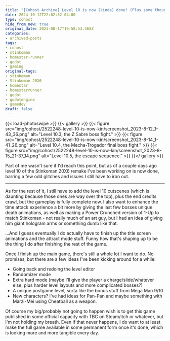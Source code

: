 ```yaml
---
title: "[Cohost Archive] Level 10 is now (kinda) done! (Plus some thoughts on what's next for the remake)"
date: 2024-10-12T22:02:32-04:00
type: cohost
hide_from_new: true
original_date: 2023-08-17T19:58:53.468Z
categories:
- archived-posts
tags:
- cohost
- stinkoman
- homestar-runner
- godot
- gaming
original-tags:
- stinkoman
- Stinkoman 20X6
- homestar
- homestarrunner
- godot
- godotengine
- gamedev
draft: false
---
```


{{< load-photoswipe >}}
{{< gallery >}}
    {{< figure
        src="img/cohost/2522248-level-10-is-now-kin/screenshot_2023-8-12_1-43_36.png"
        alt="Level 10.3, the Z Sabre boss fight."
    >}}
    {{< figure
        src="img/cohost/2522248-level-10-is-now-kin/screenshot_2023-8-14_1-41_26.png"
        alt="Level 10.4, the Mecha-Trogador final boss fight."
    >}}
    {{< figure
        src="img/cohost/2522248-level-10-is-now-kin/screenshot_2023-8-15_21-37_14.png"
        alt="Level 10.5, the escape sequence."
    >}}
{{</ gallery >}}

Part of me wasn't sure if I'd reach this point, but as of a couple days ago level 10 of the Stinkoman 20X6 remake I've been working on is now done, barring a few odd glitches and issues I still have to iron out.

---

As for the rest of it, I still have to add the level 10 cutscenes (which is daunting because those ones are way over the top), plus the end credits crawl, but the gameplay is fully complete now. I also want to enhance the time attack experience a bit more by giving the last few bosses unique death animations, as well as making a Power Crunched version of 1-Up to match Stinkoman - not really much of an art guy, but I had an idea of giving him giant hologram arms or something dumb like that.

...And I guess eventually I do actually have to finish up the title screen animations and the attract mode stuff. Funny how that's shaping up to be the thing I do after finishing the rest of the game.

Once I finish up the main game, there's still a whole lot I want to do. No promises, but there are a few ideas I've been kicking around for a while:

- Going back and redoing the level editor
- Randomizer mode
- Extra hard mode (maybe I'll give the player a charge/slide/whatever else, plus harder level layouts and more complicated bosses?)
- A unique postgame level, sorta like the bonus stuff from Mega Man 9/10
- New characters? I've had ideas for Pan-Pan and maybe something with Marzi-Mei using Cheatball as a weapon.

Of course my big/probably not going to happen wish is to get this game published in some official capacity with TBC on Steam/itch or whatever, but I'm not holding my breath. Even if that never happens, I do want to at least make the full game available in some permanent form once it's done, which is looking more and more tangible every day.
